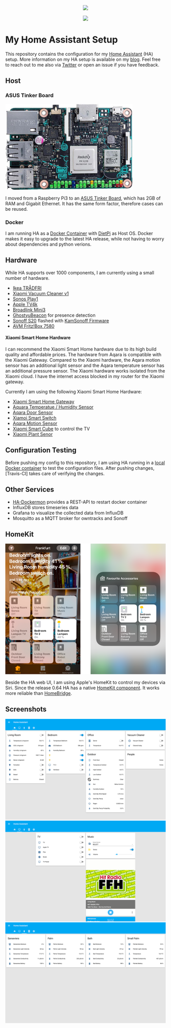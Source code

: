 <p align="center">
  <img src="https://github.com/home-assistant/home-assistant-assets/blob/master/loading-screen.gif">
</p>

<p align="center">
  <img src="https://travis-ci.org/TribuneX/home_assistant.svg?branch=master">
</p>

# My Home Assistant Setup

This repository contains the configuration for my [Home Assistant](https://www.home-assistant.io) (HA) setup. More information on my HA setup is available on my [blog](https://sascha-bleidner.de). Feel free to reach out to me also via [Twitter](https://twitter.com/sbleidner) or open an issue if you have feedback.

## Host
### ASUS Tinker Board
![Tinker Board](/images/tinkerboard.png)

I moved from a Raspberry Pi3 to an [ASUS Tinker Board](https://www.asus.com/Single-Board-Computer/Tinker-Board/), which has 2GB of RAM and Gigabit Ethernet. It has the same form factor, therefore cases can be reused. 


### Docker
I am running HA as a [Docker Container](https://hub.docker.com/r/homeassistant/raspberrypi3-homeassistant/) with [DietPi](https://dietpi.com) as Host OS. Docker makes it easy to upgrade to the latest HA release, while not having to worry about dependencies and python verions.  
 
## Hardware
While HA supports over 1000 components, I am currently using a small number of hardware.
* [Ikea TRÅDFRI](https://www.ikea.com/us/en/catalog/categories/departments/lighting/36812/)
* [Xiaomi Vacuum Cleaner v1](https://www.aliexpress.com/item/2016-Original-XIAOMI-MI-Robot-Vacuum-Cleaner-Home-Automatic-Sweeping-Dust-Sterilize-Smart-Planned-Path-Mobile/32756896771.html)
* [Sonos Play1](https://www.sonos.com/en/shop/play1.html)
* [Apple TV4k](https://www.apple.com/de/shop/buy-tv/apple-tv-4k)
* [Broadlink Mini3](https://www.aliexpress.com/item/Broadlink-RM-Mini-3-Black-Bean-Smart-Home-Automation-Universal-Wifi-Switch-Remote-WiFi-IR-Controller/32828421072.html)
* [GhostyuBeacon](https://www.aliexpress.com/item/Free-shipping-1pcs-lot-GhostyuBeacon-IBeacon-Base-Station-Low-Power-Consumption-Bluetooth-4-0-Module-CC2541/32561819600.html) for presence detection
* [Sonoff S20](https://www.aliexpress.com/item/Sonoff-S20-EU-UK-US-Plug-Wifi-Power-Socket-Switch-Wireless-Remote-Control-Socket-Outlet-Timing/32823895149.html) flashed with [KamSonoff Firmware](https://github.com/KmanOz/KmanSonoff)
* [AVM Fritz!Box 7580](https://www.amazon.de/AVM-Router-Modem-MU-MIMO-DECT-Basis/dp/B01KKJFJ92/ref=sr_1_1?ie=UTF8&qid=1525735204&sr=8-1&keywords=7580)

#### Xiaomi Smart Home Hardware
I can recommend the Xiaomi Smart Home hardware due to its high build quality and affordable prices. The hardware from Aqara is compatible with the Xiaomi Gateway. Compared to the Xiaomi hardware, the Aqara motion sensor has an additional light sensor and the Aqara temperature sensor has an additional pressure sensor. The Xiaomi hardware works isolated from the Xiaomi cloud. I have the internet access blocked in my router for the Xiaomi gateway.

Currently I am using the following Xiaomi Smart Home Hardware:  
* [Xiaomi Smart Home Gateway](https://www.aliexpress.com/item/Original-Xiaomi-Multifunctional-Gateway-Smart-Home-Alarm-System-Intelligent-Mini-Online-Radio-Night-Light-Bell/32741967357.html)
* [Aquara Temperatue / Humidity Sensor](https://www.aliexpress.com/item/Xiaomi-Mi-Aqara-Temperature-Humidity-Sensor-Environment-Air-Pressure-Mijia-Smart-Home-Zigbee-Wireless-Control-Mihome/32851530814.html)
* [Aqara Door Sensor](https://www.aliexpress.com/item/New-Updated-Xiaomi-Aqara-Door-Window-Sensor-Zigbee-Wireless-Connection-Smart-Mini-Door-Sensor-Work-With/32853914826.html)
* [Xiamoi Smart Switch](https://www.aliexpress.com/item/Original-Xiaomi-Smart-Wireless-Switch-for-xiaomi-Smart-Home-House-Control-Center-Intelligent-Multifunction-White-Switch/32801172560.html)
* [Aqara Motion Sensor](https://www.aliexpress.com/item/Original-Mijia-Aqara-Intelligent-human-Infrared-Motion-Sensor-Wireless-Smart-home-Automatic-for-Xiaomi-wireless-gateway/32828911875.html)
* [Xiaomi Smart Cube](https://www.aliexpress.com/item/Xiaomi-Mi-Magic-Cube-Controller-Zigbee-Version-Controlled-by-Six-Actions-For-Smart-Home-Device-work/32812410838.html) to control the TV
* [Xiaomi Plant Senor](https://www.aliexpress.com/item/International-Version-Xiaomi-Mi-Flora-Monitor-Digital-Grass-Flower-Care-Soil-Water-Light-Smart-Tester-Sensor/32856499467.html)

## Configuration Testing
Before pushing my config to this repository, I am using HA running in a [local Docker container](https://github.com/TribuneX/home_assistant/blob/master/testing/docker-compose.yml) to test the configuration files. After pushing changes, [Travis-CI] takes care of verifying the changes.

## Other Services
* [HA-Dockermon](https://hub.docker.com/r/tribunex/ha-dockermon-pi/) provides a REST-API to restart docker container
* InfluxDB stores timeseries data
* Grafana to visualize the collected data from InfluxDB
* Mosquitto as a MQTT broker for owntracks and Sonoff

## HomeKit
![HomeKit](/images/homekit.png)

Beside the HA web UI, I am using Apple's HomeKit to control my devices via Siri. Since the release 0.64 HA has a native [HomeKit component](https://www.home-assistant.io/components/homekit/). It works more reliable than [HomeBridge](https://github.com/nfarina/homebridge).

## Screenshots
![Home Tab](/images/Home_Assistant_tab_1.png)
![Tab2](/images/Home_Assistant_tab_2.png)
![Tab3](/images/Home_Assistant_tab_3.png)